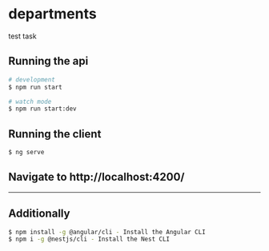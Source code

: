 # departments
test task 

## Running the api

```bash
# development
$ npm run start

# watch mode
$ npm run start:dev
```
## Running the client
```bash
$ ng serve
```

## Navigate to http://localhost:4200/


-------------------------------------
## Additionally
```bash
$ npm install -g @angular/cli - Install the Angular CLI
$ npm i -g @nestjs/cli - Install the Nest CLI
```
